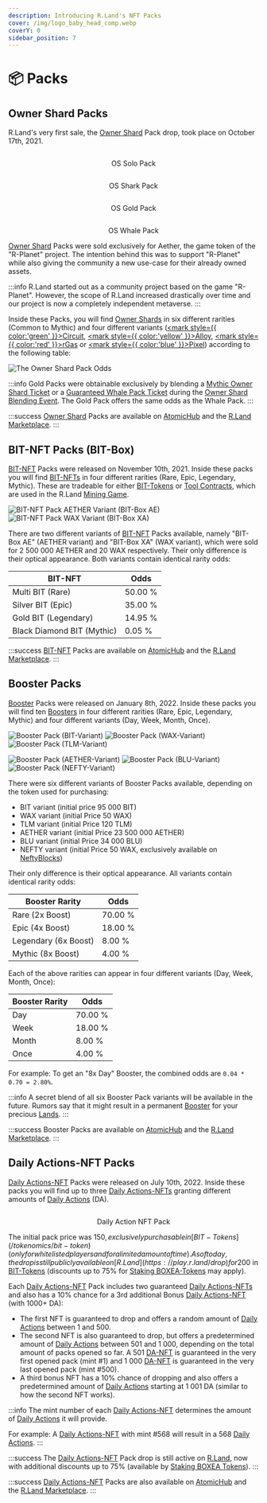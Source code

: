 ```yaml
---
description: Introducing R.Land's NFT Packs
cover: /img/logo_baby_head_comp.webp
coverY: 0
sidebar_position: 7
---
```


# 📦 Packs

## Owner Shard Packs

R.Land's very first sale, the [Owner Shard](owner-shards-os.md) Pack drop, took place on October 17th, 2021.

<div>

<center><img src="/img/Solo pack.png" alt="" /><figcaption><p>OS Solo Pack</p></figcaption></center>

 

<center><img src="/img/Shark pack.png" alt="" /><figcaption><p>OS Shark Pack</p></figcaption></center>

 

<center><img src="/img/Gold Pack.png" alt="" /><figcaption><p>OS Gold Pack</p></figcaption></center>

 

<center><img src="/img/Whale pack.png" alt="" /><figcaption><p>OS Whale Pack</p></figcaption></center>

</div>

[Owner Shard](owner-shards-os.md) Packs were sold exclusively for Aether, the game token of the "R-Planet" project. The intention behind this was to support "R-Planet" while also giving the community a new use-case for their already owned assets.

:::info
R.Land started out as a community project based on the game "R-Planet". However, the scope of R.Land increased drastically over time and our project is now a completely independent metaverse.
:::

Inside these Packs, you will find [Owner Shards](owner-shards-os.md) in six different rarities (Common to Mythic) and four different variants ([<mark style={{ color:'green' }}>Circuit</mark>](/tokenomics/in-game-tokens/resources-alloy-circuit-pixel-rgas), [<mark style={{ color:'yellow' }}>Alloy</mark>](/tokenomics/in-game-tokens/resources-alloy-circuit-pixel-rgas), [<mark style={{ color:'red' }}>rGas</mark>](/tokenomics/in-game-tokens/resources-alloy-circuit-pixel-rgas) or [<mark style={{ color:'blue' }}>Pixel</mark>](/tokenomics/in-game-tokens/resources-alloy-circuit-pixel-rgas)) according to the following table:

![The Owner Shard Pack Odds](</img/Packs_odds.png>)

:::info
Gold Packs were obtainable exclusively by blending a [Mythic Owner Shard Ticket](tickets.md#standard-owner-shard-tickets) or a [Guaranteed Whale Pack Ticket](tickets.md#guaranteed-owner-shard-tickets) during the [Owner Shard Blending Event](tickets.md#owner-shards-tickets). The Gold Pack offers the same odds as the Whale Pack.&#x20;
:::

:::success
[Owner Shard](packs.md#owner-shard-packs) Packs are available on [AtomicHub](https://wax.atomichub.io/market?collection\_name=rland\&order=desc\&schema\_name=packs\&sort=created\&symbol=WAX) and the [R.Land Marketplace](https://market.r.land).
:::

## BIT-NFT Packs (BIT-Box)

[BIT-NFT](bit-nfts.md) Packs were released on November 10th, 2021. Inside these packs you will find [BIT-NFTs](bit-nfts.md) in four different rarities (Rare, Epic, Legendary, Mythic). These are tradeable for either [BIT-Tokens](/tokenomics/bit-token) or [Tool Contracts](land-and-tool-contracts.md), which are used in the R.Land [Mining Game](/gaming/r.land-mining-game/).

![BIT-NFT Pack AETHER Variant (BIT-Box AE)](</img/BIT_BOX_AE.png>) ![BIT-NFT Pack WAX Variant (BIT-Box XA)](</img/BIT_BOX_XA.png>)

There are two different variants of [BIT-NFT](bit-nfts.md) Packs available, namely "BIT-Box AE" (AETHER variant) and "BIT-Box XA" (WAX variant), which were sold for 2 500 000 AETHER and 20 WAX respectively. Their only difference is their optical appearance. Both variants contain identical rarity odds:

| BIT-NFT                    | Odds    |
| -------------------------- | ------- |
| Multi BIT (Rare)           | 50.00 % |
| Silver BIT (Epic)          | 35.00 % |
| Gold BIT (Legendary)       | 14.95 % |
| Black Diamond BIT (Mythic) | 0.05 %  |

:::success
[BIT-NFT](bit-nfts.md) Packs are available on [AtomicHub](https://wax.atomichub.io/market?collection\_name=rland\&order=desc\&schema\_name=packs\&sort=created\&symbol=WAX) and the [R.Land Marketplace](https://market.r.land).
:::

## Booster Packs

[Booster](boosters.md) Packs were released on January 8th, 2022. Inside these packs you will find ten [Boosters](boosters.md) in four different rarities (Rare, Epic, Legendary, Mythic) and four different variants (Day, Week, Month, Once).

![Booster Pack (BIT-Variant)](</img/BIT_boost\_comp.png>) ![Booster Pack (WAX-Variant)](</img/wax_Boost\_comp.png>) ![Booster Pack (TLM-Variant)](//img/TLM\_Boost\_comp.png)

![Booster Pack (AETHER-Variant)](</img/Aether_Boost\_comp.png>) ![Booster Pack (BLU-Variant)](</img/BLU_boost\_comp.png>) ![Booster Pack (NEFTY-Variant)](</img/NEFTY_boost\_comp.png>)

There were six different variants of Booster Packs available, depending on the token used for purchasing:

* BIT variant (initial price 95 000 BIT)
* WAX variant (initial Price 50 WAX)
* TLM variant (initial Price 120 TLM)
* AETHER variant (initial Price 23 500 000 AETHER)
* BLU variant (initial Price 34 000 BLU)
* NEFTY variant (initial Price 50 WAX, exclusively available on [NeftyBlocks](https://neftyblocks.com/))

Their only difference is their optical appearance. All variants contain identical rarity odds:

| Booster Rarity       | Odds    |
| -------------------- | ------- |
| Rare (2x Boost)      | 70.00 % |
| Epic (4x Boost)      | 18.00 % |
| Legendary (6x Boost) | 8.00 %  |
| Mythic (8x Boost)    | 4.00 %  |

Each of the above rarities can appear in four different variants (Day, Week, Month, Once):

| Booster Rarity | Odds    |
| -------------- | ------- |
| Day            | 70.00 % |
| Week           | 18.00 % |
| Month          | 8.00 %  |
| Once           | 4.00 %  |

For example: To get an "8x Day" Booster, the combined odds are `0.04 * 0.70 = 2.80%`.

:::info
A secret blend of all six Booster Pack variants will be available in the future. Rumors say that it might result in a permanent [Booster](boosters.md) for your precious [Lands](broken-reference).
:::

:::success
Booster Packs are available on [AtomicHub](https://wax.atomichub.io/market?collection\_name=rland\&order=desc\&schema\_name=packs\&sort=created\&symbol=WAX\&template\_data:text.name=Booster%20Pack%201.0%20%20%7C%20%2010%20pcs) and the [R.Land Marketplace](https://market.r.land).
:::

## Daily Actions-NFT Packs

[Daily Actions-NFT](daily-actions-nfts.md) Packs were released on July 10th, 2022. Inside these packs you will find up to three [Daily Actions-NFTs](daily-actions-nfts.md) granting different amounts of [Daily Actions](/tokenomics/in-game-tokens/actions-sa-da) (DA).

<center><img src="/img/DA_comp.webp" alt="" /><figcaption><p>Daily Action NFT Pack</p></figcaption></center>

The initial pack price was 150$, exclusively purchasable in [BIT-Tokens](/tokenomics/bit-token) (only for whitelisted players and for a limited amount of time). As of today, the drop is still publicly available on [R.Land](https://play.r.land/drop) for 200$ in [BIT-Tokens](/tokenomics/bit-token) (discounts up to 75% for [Staking BOXEA-Tokens](/current-events/daily-actions-nft-pack-discount) may apply).

Each [Daily Actions-NFT](/tokenomics/in-game-tokens/actions-sa-da) Pack includes two guaranteed [Daily Actions-NFTs](daily-actions-nfts.md) and also has a 10% chance for a 3rd additional Bonus [Daily Actions-NFT](daily-actions-nfts.md) (with 1000+ DA):

* The first NFT is guaranteed to drop and offers a random amount of [Daily Actions](/tokenomics/in-game-tokens/actions-sa-da) between 1 and 500.
* The second NFT is also guaranteed to drop, but offers a predetermined amount of [Daily Actions](/tokenomics/in-game-tokens/actions-sa-da) between 501 and 1 000, depending on the total amount of packs opened so far. A 501 [DA-NFT](daily-actions-nfts.md) is guaranteed in the very first opened pack (mint #1) and 1 000 [DA-NFT](daily-actions-nfts.md) is guaranteed in the very last opened pack (mint #500).
* A third bonus NFT has a 10% chance of dropping and also offers a predetermined amount of [Daily Actions](/tokenomics/in-game-tokens/actions-sa-da) starting at 1 001 DA (similar to how the second NFT works).

:::info
The mint number of each [Daily Actions-NFT](daily-actions-nfts.md) determines the amount of [Daily Actions](/tokenomics/in-game-tokens/actions-sa-da) it will provide.

For example: A [Daily Actions-NFT](daily-actions-nfts.md) with mint #568 will result in a 568 [Daily Actions](/tokenomics/in-game-tokens/actions-sa-da).&#x20;
:::

:::success
The [Daily Actions-NFT](/tokenomics/in-game-tokens/actions-sa-da) Pack drop is still active on [R.Land](https://play.r.land/drop), now with additional discounts up to 75% (available by [Staking BOXEA Tokens](/current-events/daily-actions-nft-pack-discount)).
:::

:::success
[Daily Actions-NFT](/tokenomics/in-game-tokens/actions-sa-da) Packs are also available on [AtomicHub](https://wax.atomichub.io/market?collection\_name=rland\&order=desc\&schema\_name=packs\&sort=created\&symbol=WAX\&template\_data:text.name=Daily%20Actions%20Pack%20%7C%202%20DA) and the [R.Land Marketplace](https://market.r.land).
:::
